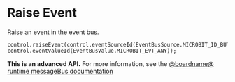 # Raise Event

Raise an event in the event bus.

```sig
control.raiseEvent(control.eventSourceId(EventBusSource.MICROBIT_ID_BUTTON_A), control.eventValueId(EventBusValue.MICROBIT_EVT_ANY));
```

**This is an advanced API.** For more information, see the [@boardname@ runtime messageBus documentation](https://lancaster-university.github.io/microbit-docs/ubit/messageBus/)